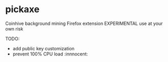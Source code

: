 # pickaxe
Coinhive background mining Firefox extension
EXPERIMENTAL use at your own risk

TODO:
 - add public key customization
 - prevent 100% CPU load :innnocent:
